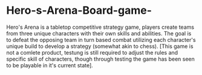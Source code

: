 # Hero-s-Arena-Board-game-


Hero's Arena is a tabletop competitive strategy game, players create teams from three unique characters with their own skills and abilities. The goal is to defeat the opposing team in turn based combat utilizing each character's unique build to develop a strategy (somewhat akin to chess). 
[This game is not a comlete product, testung is still required to adjust the rules and specific skill of characters, though through testing the game has been seen to be playable in it's current state].
